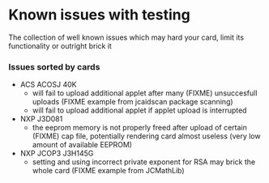 # Known issues with testing 
The collection of well known issues which may hard your card, limit its functionality or outright brick it

### Issues sorted by cards 
  * ACS ACOSJ 40K 
    * will fail to upload additional applet after many (FIXME) unsuccesfull uploads (FIXME example from jcaidscan package scanning)
    * will fail to upload additional applet if applet upload is interrupted
  * NXP J3D081 
    * the eeprom memory is not properly freed after upload of certain (FIXME) cap file, potentially rendering card almost useless (very low amount of available EEPROM)
  * NXP JCOP3 J3H145G
    * setting and using incorrect private exponent for RSA may brick the whole card (FIXME example from JCMathLib)
    
  
